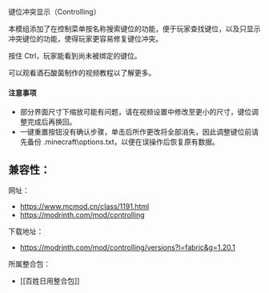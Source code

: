 键位冲突显示（Controlling）

本模组添加了在控制菜单按名称搜索键位的功能，便于玩家查找键位，以及只显示冲突键位的功能，使得玩家更容易修复键位冲突。

按住 Ctrl，玩家能看到尚未被绑定的键位。

可以观看酒石酸菌制作的视频教程以了解更多。

#### 注意事项
- 部分界面尺寸下缩放可能有问题，请在视频设置中修改至更小的尺寸，键位调整完成后再换回。
- 一键重置按钮没有确认步骤，单击后所作更改将全部消失，因此调整键位前请先备份 .minecraft\options.txt，以便在误操作后恢复原有数据。

兼容性：
- 

网址：
- https://www.mcmod.cn/class/1191.html
- https://modrinth.com/mod/controlling

下载地址：
- https://modrinth.com/mod/controlling/versions?l=fabric&g=1.20.1

所属整合包：
- [[百姓日用整合包]]